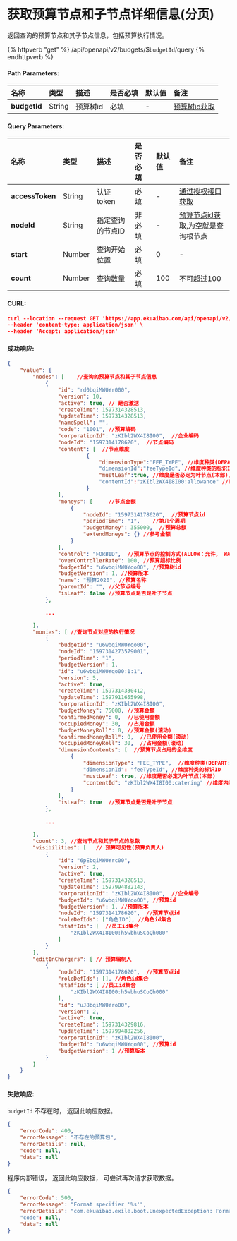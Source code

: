 # 获取预算节点和子节点详细信息(分页)

返回查询的预算节点和其子节点信息，包括预算执行情况。

{% httpverb "get" %} /api/openapi/v2/budgets/$`budgetId`/query {% endhttpverb %}

#### Path Parameters:

|名称  |类型    |描述   |是否必填   |默认值  | 备注 |
| :--------- | :------ | :---------| :------| :------|:------|
| **budgetId** | String  | 预算树id | 必填 | - | [预算树id获取](/budget/get-budget-list.html) |

#### Query Parameters:

|名称  |类型    |描述   |是否必填   |默认值  | 备注 |
| :--------- | :------ | :---------| :------| :------|:------|
| **accessToken**  | String    | 认证token	     | 必填   | -   | [通过授权接口获取](/getting-started/auth.html) |
| **nodeId**       | String    | 指定查询的节点ID   | 非必填 | -   | [预算节点id获取](/budget/get-budget-details.html),为空就是查询根节点 |
| **start**        | Number    | 查询开始位置       | 必填   | 0   | - |
| **count**        | Number    | 查询数量          | 必填   | 100 | 不可超过100 |

#### CURL:
```json
curl --location --request GET 'https://app.ekuaibao.com/api/openapi/v2/budgets/$u6wbqiMW0Yqo00/query?accessToken=f_kbtOJVVwdo00&start=1&count=100' \
--header 'content-type: application/json' \
--header 'Accept: application/json'
```

#### 成功响应:
```json
{
    "value": {
        "nodes": [    //查询的预算节点和其子节点信息
            {
                "id": "rd0bqiMW0Yr000",
                "version": 10,  
                "active": true, // 是否激活
                "createTime": 1597314328513,
                "updateTime": 1597314328513,
                "nameSpell": "",
                "code": "1001", //预算编码
                "corporationId": "zKIbl2WX4I8I00",  //企业编码
                "nodeId": "1597314178620",  //节点编码
                "content": [  //节点维度
                         {
                             "dimensionType":"FEE_TYPE", //维度种类(DEPART: 部门， PROJECT：档案，FEE_TYPE：消费类型， STAFF：员工 )
                             "dimensionId":"feeTypeId", //维度种类的标识ID
                             "mustLeaf":true, //维度是否必定为叶节点(本部)，true:非本级 
                             "contentId":"zKIbl2WX4I8I00:allowance" //维度内容id
                         }
                ],
                "moneys": [     //节点金额
                    {
                        "nodeId": "1597314178620",  //预算节点id
                        "periodTime": "1",    //第几个周期
                        "budgetMoney": 355000,  //预算总额
                        "extendMoneys": {} //参考金额
                    }
                ],
                "control": "FORBID",  //预算节点的控制方式(ALLOW：允许， WARN：警告， FORBID：禁止，IGNORED：什么都不做)
                "overControllerRate": 100, //预算超标比例
                "budgetId": "u6wbqiMW0Yqo00", //预算树id
                "budgetVersion": 1, //预算版本
                "name": "预算2020", //预算名称
                "parentId": "", //父节点编号
                "isLeaf": false //预算节点是否是叶子节点
            },

            ...

        ],
        "monies": [ //查询节点对应的执行情况
            {
                "budgetId": "u6wbqiMW0Yqo00",
                "nodeId": "1597314273579001",
                "periodTime": "1",
                "budgetVersion": 1,
                "id": "u6wbqiMW0Yqo00:1:1",
                "version": 5,
                "active": true,
                "createTime": 1597314330412,
                "updateTime": 1597911655998,
                "corporationId": "zKIbl2WX4I8I00",
                "budgetMoney": 75000, //预算金额
                "confirmedMoney": 0,  //已使用金额
                "occupiedMoney": 30,  //占用金额
                "budgetMoneyRoll": 0, //预算金额(滚动)
                "confirmedMoneyRoll": 0,  //已使用金额(滚动)
                "occupiedMoneyRoll": 30,  //占用金额(滚动)
                "dimensionContents": [  //预算节点占用的全维度
                    {
                        "dimensionType": "FEE_TYPE",  //维度种类(DEPART: 部门， PROJECT：档案，FEE_TYPE：消费类型， STAFF：员工 )
                        "dimensionId": "feeTypeId", //维度种类的标识ID
                        "mustLeaf": true, //维度是否必定为叶节点(本部)
                        "contentId": "zKIbl2WX4I8I00:catering" //维度内容id
                    }
                ],
                "isLeaf": true  //预算节点是否是叶子节点
            },

            ...

        ],
        "count": 3, //查询节点和其子节点的总数
        "visibilities": [   // 预算可见性(预算负责人)
            {
                "id": "6pEbqiMW0Yrc00",
                "version": 2,
                "active": true,
                "createTime": 1597314328513,
                "updateTime": 1597994882143,
                "corporationId": "zKIbl2WX4I8I00",  //企业编号
                "budgetId": "u6wbqiMW0Yqo00", //预算id
                "budgetVersion": 1, //预算版本
                "nodeId": "1597314178620",  //预算节点id
                "roleDefIds": ["角色ID"], //角色id集合
                "staffIds": [  //员工id集合 
                    "zKIbl2WX4I8I00:h5wbhuSCoQh000"
                ]  
            }
        ],
        "editInChargers": [ // 预算编制人
            {
                "nodeId": "1597314178620",  //预算节点id
                "roleDefIds": [], //角色id集合
                "staffIds": [ //员工id集合
                    "zKIbl2WX4I8I00:h5wbhuSCoQh000"
                ],
                "id": "uJ8bqiMW0Yro00",
                "version": 2,
                "active": true,
                "createTime": 1597314329816,
                "updateTime": 1597994882256,
                "corporationId": "zKIbl2WX4I8I00",
                "budgetId": "u6wbqiMW0Yqo00", //预算id
                "budgetVersion": 1 //预算版本
            }
        ]
    }
}
```


#### 失败响应:

`budgetId` 不存在时， 返回此响应数据。
```json
{
    "errorCode": 400,
    "errorMessage": "不存在的预算包",
    "errorDetails": null,
    "code": null,
    "data": null
}
```


程序内部错误， 返回此响应数据， 可尝试再次请求获取数据。
```json
{
    "errorCode": 500,
    "errorMessage": "Format specifier '%s'",
    "errorDetails": "com.ekuaibao.exile.boot.UnexpectedException: Format specifier '%s'\n\tat ------.remote error from whispered-invoice-rest[release-rest-server-668745ddf6-g8j9d/172.70.23.176](Unknown Source)"
    "code": null,
    "data": null
}
```

